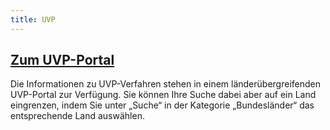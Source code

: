 ```yaml
---
title: UVP
---
```

<div class="teaser-data search">
    <div class="data">
        <a href="./kartendienste?E=6.98&N=49.33&zoom=10&layer=zv,blp" title="Zum UVP-Portal">
            <h2 class="header">Zum UVP-Portal</h2>
        </a>
        <p>
            Die Informationen zu UVP-Verfahren stehen in einem länderübergreifenden UVP-Portal zur Verfügung. Sie können Ihre Suche dabei aber auf ein Land eingrenzen, indem Sie unter „Suche“ in der Kategorie „Bundesländer“ das entsprechende Land auswählen.
        </p>
        <a href="./kartendienste?E=6.98&N=49.33&zoom=10&layer=zv,blp" title="Zum UVP-Portal">
            <span class="ic-ic-arrow arrow"></span>
        </a>
    </div>
</div>